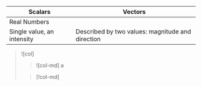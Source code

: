 | Scalars                    | Vectors                                          |
| -------------------------- | ------------------------------------------------ |
| Real Numbers               |                                                  |
| Single value, an intensity | Described by two values: magnitude and direction | 

>![col]
>> ![col-md]
>> a
>
>> [!col-md]
